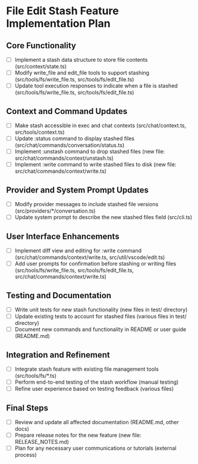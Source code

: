 # File Edit Stash Feature Implementation Plan

## Core Functionality
- [ ] Implement a stash data structure to store file contents (src/context/state.ts)
- [ ] Modify write_file and edit_file tools to support stashing (src/tools/fs/write_file.ts, src/tools/fs/edit_file.ts)
- [ ] Update tool execution responses to indicate when a file is stashed (src/tools/fs/write_file.ts, src/tools/fs/edit_file.ts)

## Context and Command Updates
- [ ] Make stash accessible in exec and chat contexts (src/chat/context.ts, src/tools/context.ts)
- [ ] Update :status command to display stashed files (src/chat/commands/conversation/status.ts)
- [ ] Implement :unstash command to drop stashed files (new file: src/chat/commands/context/unstash.ts)
- [ ] Implement :write command to write stashed files to disk (new file: src/chat/commands/context/write.ts)

## Provider and System Prompt Updates
- [ ] Modify provider messages to include stashed file versions (src/providers/*/conversation.ts)
- [ ] Update system prompt to describe the new stashed files field (src/cli.ts)

## User Interface Enhancements
- [ ] Implement diff view and editing for :write command (src/chat/commands/context/write.ts, src/util/vscode/edit.ts)
- [ ] Add user prompts for confirmation before stashing or writing files (src/tools/fs/write_file.ts, src/tools/fs/edit_file.ts, src/chat/commands/context/write.ts)

## Testing and Documentation
- [ ] Write unit tests for new stash functionality (new files in test/ directory)
- [ ] Update existing tests to account for stashed files (various files in test/ directory)
- [ ] Document new commands and functionality in README or user guide (README.md)

## Integration and Refinement
- [ ] Integrate stash feature with existing file management tools (src/tools/fs/*.ts)
- [ ] Perform end-to-end testing of the stash workflow (manual testing)
- [ ] Refine user experience based on testing feedback (various files)

## Final Steps
- [ ] Review and update all affected documentation (README.md, other docs)
- [ ] Prepare release notes for the new feature (new file: RELEASE_NOTES.md)
- [ ] Plan for any necessary user communications or tutorials (external process)

